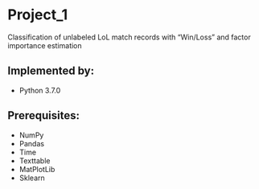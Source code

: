 # Project_1
Classification of unlabeled LoL match records with “Win/Loss” and factor importance estimation

## Implemented by:
- Python 3.7.0

## Prerequisites:
- NumPy
- Pandas
- Time
- Texttable
- MatPlotLib
- Sklearn

